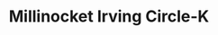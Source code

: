 ---
title: "Millinocket Irving Circle-K"
url: /millinocket/millinocket-irving-circle-k/
shop: convenience
---